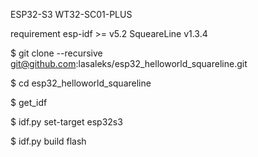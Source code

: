 ESP32-S3
WT32-SC01-PLUS


requirement 
esp-idf >= v5.2
SqueareLine v1.3.4

$ git clone --recursive git@github.com:lasaleks/esp32_helloworld_squareline.git

$ cd esp32_helloworld_squareline

$ get_idf

$ idf.py set-target esp32s3

$ idf.py build flash


